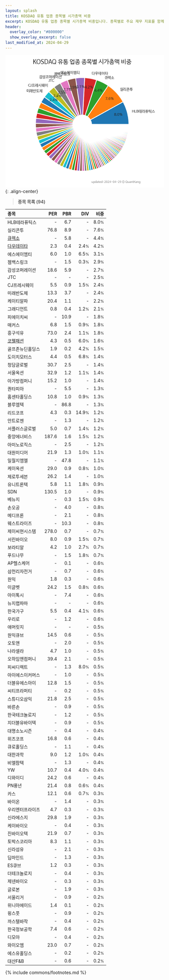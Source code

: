 ```yaml
---
layout: splash
title: KOSDAQ 유통 업종 종목별 시가총액 비중
excerpt: KOSDAQ 유통 업종 종목별 시가총액 비중입니다. 종목별로 주요 재무 지표를 함께 표시합니다.
header:
  overlay_color: "#800000"
  show_overlay_excerpt: false
last_modified_at: 2024-04-29
---
```



![KOSDAQ 유통 업종 종목별 시가총액 비중](/stats/sector/images/kosdaq_업종_유통_종목.png){: .align-center}


> **종목 목록 (94)**<a id="list"></a>

| **종목** | **PER** | **PBR** | **DIV** | **비중** |
| :------- | ------: | ------: | ------: | -------: |
| HLB테라퓨틱스 | - | 6.7 | - | 8.0<small>%</small> |
| 실리콘투 | 76.8 | 8.9 | - | 7.6<small>%</small> |
| [큐렉소](/060280/) | - | 5.8 | - | 4.4<small>%</small> |
| [다우데이타](/032190/) | 2.3 | 0.4 | 2.4<small>%</small> | 4.2<small>%</small> |
| 에스에이엠티 | 6.0 | 1.0 | 6.5<small>%</small> | 3.1<small>%</small> |
| 젬백스링크 | - | 1.5 | 0.3<small>%</small> | 2.9<small>%</small> |
| 감성코퍼레이션 | 18.6 | 5.9 | - | 2.7<small>%</small> |
| JTC | - | - | - | 2.5<small>%</small> |
| CJ프레시웨이 | 5.5 | 0.9 | 1.5<small>%</small> | 2.4<small>%</small> |
| 미래반도체 | 13.3 | 3.7 | - | 2.4<small>%</small> |
| 케이티알파 | 20.4 | 1.1 | - | 2.2<small>%</small> |
| 그래디언트 | 0.8 | 0.4 | 1.2<small>%</small> | 2.1<small>%</small> |
| 피에이치씨 | - | 10.9 | - | 1.8<small>%</small> |
| 매커스 | 6.8 | 1.5 | 0.9<small>%</small> | 1.8<small>%</small> |
| 흥구석유 | 73.0 | 2.4 | 1.1<small>%</small> | 1.8<small>%</small> |
| [코웰패션](/033290/) | 4.3 | 0.5 | 6.0<small>%</small> | 1.6<small>%</small> |
| 골프존뉴딘홀딩스 | 1.9 | 0.2 | 4.2<small>%</small> | 1.5<small>%</small> |
| 도이치모터스 | 4.4 | 0.5 | 6.8<small>%</small> | 1.4<small>%</small> |
| 청담글로벌 | 30.7 | 2.5 | - | 1.4<small>%</small> |
| 서울옥션 | 32.9 | 1.2 | 1.1<small>%</small> | 1.4<small>%</small> |
| 아가방컴퍼니 | 15.2 | 1.0 | - | 1.4<small>%</small> |
| 퀀타피아 | - | 5.5 | - | 1.3<small>%</small> |
| 홈센타홀딩스 | 10.8 | 1.0 | 0.9<small>%</small> | 1.3<small>%</small> |
| 블루엠텍 | - | 86.8 | - | 1.3<small>%</small> |
| 리드코프 | 4.3 | 0.3 | 14.9<small>%</small> | 1.2<small>%</small> |
| 안트로젠 | - | 1.3 | - | 1.2<small>%</small> |
| 서플러스글로벌 | 5.0 | 0.7 | 1.4<small>%</small> | 1.2<small>%</small> |
| 중앙에너비스 | 187.6 | 1.6 | 1.5<small>%</small> | 1.2<small>%</small> |
| 아미노로직스 | - | 2.5 | - | 1.2<small>%</small> |
| 대원미디어 | 21.9 | 1.3 | 1.0<small>%</small> | 1.1<small>%</small> |
| 일월지엠엘 | - | 47.8 | - | 1.1<small>%</small> |
| 케이옥션 | 29.0 | 0.9 | 0.8<small>%</small> | 1.0<small>%</small> |
| 제로투세븐 | 26.2 | 1.4 | - | 1.0<small>%</small> |
| 유니트론텍 | 5.8 | 1.1 | 1.8<small>%</small> | 0.9<small>%</small> |
| SDN | 130.5 | 1.0 | - | 0.9<small>%</small> |
| 베뉴지 | - | 0.3 | 1.5<small>%</small> | 0.9<small>%</small> |
| 손오공 | - | 4.0 | - | 0.8<small>%</small> |
| 메디프론 | - | 2.1 | - | 0.8<small>%</small> |
| 웨스트라이즈 | - | 10.3 | - | 0.8<small>%</small> |
| 제이씨현시스템 | 278.0 | 0.7 | - | 0.7<small>%</small> |
| 서린바이오 | 8.0 | 0.9 | 1.5<small>%</small> | 0.7<small>%</small> |
| 보라티알 | 4.2 | 1.0 | 2.7<small>%</small> | 0.7<small>%</small> |
| 푸드나무 | - | 1.5 | 1.8<small>%</small> | 0.7<small>%</small> |
| AP헬스케어 | - | 0.1 | - | 0.6<small>%</small> |
| 삼천리자전거 | - | 0.7 | - | 0.6<small>%</small> |
| 원익 | 1.8 | 0.3 | - | 0.6<small>%</small> |
| 이글벳 | 24.2 | 1.5 | 0.8<small>%</small> | 0.6<small>%</small> |
| 아이톡시 | - | 7.4 | - | 0.6<small>%</small> |
| 뉴지랩파마 | - | - | - | 0.6<small>%</small> |
| 한국가구 | 5.5 | 0.4 | 4.1<small>%</small> | 0.6<small>%</small> |
| 우리로 | - | 1.2 | - | 0.6<small>%</small> |
| 애머릿지 | - | - | - | 0.5<small>%</small> |
| 원익큐브 | 14.5 | 0.6 | - | 0.5<small>%</small> |
| 오토앤 | - | 2.0 | - | 0.5<small>%</small> |
| 나라셀라 | 4.7 | 1.0 | - | 0.5<small>%</small> |
| 오하임앤컴퍼니 | 39.4 | 2.1 | - | 0.5<small>%</small> |
| 피씨디렉트 | - | 1.3 | 8.0<small>%</small> | 0.5<small>%</small> |
| 아이에스이커머스 | - | 1.0 | - | 0.5<small>%</small> |
| 더블유에스아이 | 12.8 | 1.5 | - | 0.5<small>%</small> |
| 씨티프라퍼티 | - | 0.2 | - | 0.5<small>%</small> |
| 스튜디오삼익 | 21.8 | 2.5 | - | 0.5<small>%</small> |
| 바른손 | - | 0.9 | - | 0.5<small>%</small> |
| 한국테크놀로지 | - | 1.2 | - | 0.5<small>%</small> |
| 지더블유바이텍 | - | 0.9 | - | 0.5<small>%</small> |
| 대명소노시즌 | - | 0.4 | - | 0.4<small>%</small> |
| 위즈코프 | 16.8 | 0.6 | - | 0.4<small>%</small> |
| 큐로홀딩스 | - | 1.1 | - | 0.4<small>%</small> |
| 대한과학 | 9.0 | 1.2 | 1.0<small>%</small> | 0.4<small>%</small> |
| 비엘팜텍 | - | 1.3 | - | 0.4<small>%</small> |
| YW | 10.7 | 0.4 | 4.0<small>%</small> | 0.4<small>%</small> |
| 디와이디 | 24.2 | 0.6 | - | 0.4<small>%</small> |
| PN풍년 | 21.4 | 0.8 | 0.6<small>%</small> | 0.4<small>%</small> |
| 카스 | 12.1 | 0.6 | 0.7<small>%</small> | 0.3<small>%</small> |
| 바이온 | - | 1.4 | - | 0.3<small>%</small> |
| 우리엔터프라이즈 | 4.7 | 0.3 | - | 0.3<small>%</small> |
| 신라에스지 | 29.8 | 1.9 | - | 0.3<small>%</small> |
| 케이바이오 | - | 0.4 | - | 0.3<small>%</small> |
| 진바이오텍 | 21.9 | 0.7 | - | 0.3<small>%</small> |
| 토박스코리아 | 8.3 | 1.1 | - | 0.3<small>%</small> |
| 신라섬유 | - | 2.1 | - | 0.3<small>%</small> |
| 딥마인드 | - | 1.3 | - | 0.3<small>%</small> |
| ES큐브 | 1.2 | 0.3 | - | 0.3<small>%</small> |
| 더테크놀로지 | - | 0.4 | - | 0.3<small>%</small> |
| 제넨바이오 | - | 0.3 | - | 0.3<small>%</small> |
| 글로본 | - | 1.9 | - | 0.3<small>%</small> |
| 서울리거 | - | 0.9 | - | 0.2<small>%</small> |
| 위니아에이드 | 1.4 | 0.1 | - | 0.2<small>%</small> |
| 윙스풋 | - | 0.9 | - | 0.2<small>%</small> |
| 까스텔바작 | - | 0.4 | - | 0.2<small>%</small> |
| 한국정보공학 | 7.4 | 0.6 | - | 0.2<small>%</small> |
| 디모아 | - | 0.4 | - | 0.2<small>%</small> |
| 와이오엠 | 23.0 | 0.7 | - | 0.2<small>%</small> |
| 에스유홀딩스 | - | 0.2 | - | 0.2<small>%</small> |
| 대산F&B | - | 0.6 | - | 0.2<small>%</small> |

{% include commons/footnotes.md %}
